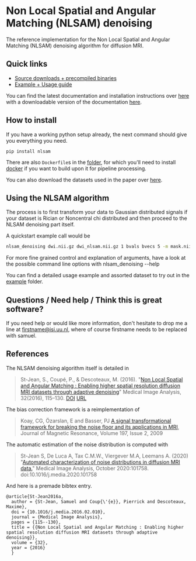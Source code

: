 # Non Local Spatial and Angular Matching (NLSAM) denoising

[release]: https://github.com/samuelstjean/nlsam/releases
[DOI]: http://dx.doi.org/doi:10.1016/j.media.2016.02.010
[URL]: http://www.sciencedirect.com/science/article/pii/S1361841516000335
[paper]: https://arxiv.org/pdf/1606.07239.pdf
[autodmri_paper]: https://www.sciencedirect.com/science/article/pii/S1361841520301225
[nlsam_data]: https://github.com/samuelstjean/nlsam_data
[spams]: http://spams-devel.gforge.inria.fr/
[rtd]: https://nlsam.readthedocs.io/en/latest/
[koay_bias]: https://www.ncbi.nlm.nih.gov/pmc/articles/PMC2765718/
[docker]: https://hub.docker.com/search?type=edition&offering=community

The reference implementation for the Non Local Spatial and Angular Matching (NLSAM) denoising algorithm for diffusion MRI.

## Quick links

+ [Source downloads + precompiled binaries](https://github.com/samuelstjean/nlsam/releases)
+ [Example + Usage guide](example/README.md)

You can find the latest documentation and installation instructions over [here](http://nlsam.readthedocs.io/en/latest) with a downloadable version of the documentation [here](https://readthedocs.org/projects/nlsam/downloads).

## How to install

If you have a working python setup already, the next command should give you everything you need.

```shell
pip install nlsam
```

There are also ```Dockerfile```s in the [folder](Dockerfiles), for which you'll need to install [docker][] if you want to build upon it for pipeline processing.

You can also download the datasets used in the paper over [here][nlsam_data].

## Using the NLSAM algorithm

The process is to first transform your data to Gaussian distributed signals if your dataset is
Rician or Noncentral chi distributed and then proceed to the NLSAM denoising part itself.

A quickstart example call would be

```bash
nlsam_denoising dwi.nii.gz dwi_nlsam.nii.gz 1 bvals bvecs 5 -m mask.nii.gz
```

For more fine grained control and explanation of arguments,
have a look at the possible command line options with nlsam_denoising --help

You can find a detailed usage example and assorted dataset to try out in the
[example](example) folder.

## Questions / Need help / Think this is great software?

If you need help or would like more information, don't hesitate to drop me a
line at firstname@isi.uu.nl, where of course firstname needs to be replaced with samuel.

## References

The NLSAM denoising algorithm itself is detailed in

> St-Jean, S., Coupé, P., & Descoteaux, M. (2016).
> "[Non Local Spatial and Angular Matching : Enabling higher spatial resolution diffusion MRI datasets through adaptive denoising][paper]"
> Medical Image Analysis, 32(2016), 115–130. [DOI] [URL]

The bias correction framework is a reimplementation of

> Koay, CG, Özarslan, E and Basser, PJ
> [A signal transformational framework for breaking the noise floor and its applications in MRI][koay_bias],
> Journal of Magnetic Resonance, Volume 197, Issue 2, 2009

The automatic estimation of the noise distribution is computed with

> St-Jean S, De Luca A, Tax C.M.W., Viergever M.A, Leemans A. (2020)
> "[Automated characterization of noise distributions in diffusion MRI data.][autodmri_paper]"
> Medical Image Analysis, October 2020:101758. doi:10.1016/j.media.2020.101758

And here is a premade bibtex entry.

    @article{St-Jean2016a,
      author = {St-Jean, Samuel and Coup{\'{e}}, Pierrick and Descoteaux, Maxime},
      doi = {10.1016/j.media.2016.02.010},
      journal = {Medical Image Analysis},
      pages = {115--130},
      title = {{Non Local Spatial and Angular Matching : Enabling higher spatial resolution diffusion MRI datasets through adaptive denoising}},
      volume = {32},
      year = {2016}
      }
